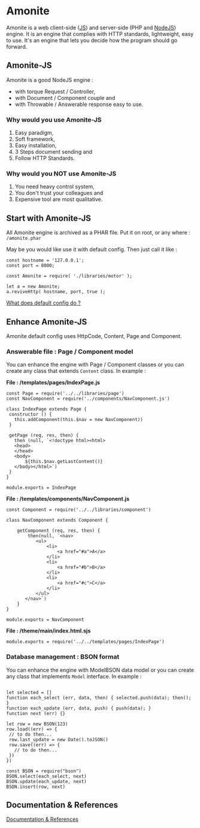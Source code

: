 # Amonite 
 Amonite is a web client-side ([JS](https://github.com/karkael64/amonite-front)) and server-side (PHP and [NodeJS](https://github.com/karkael64/amonite-php)) engine. It is an engine that complies with HTTP standards, lightweight, easy to use. It's an engine that lets you decide how the program should go forward.

## Amonite-JS
 Amonite is a good NodeJS engine :
 - with torque Request / Controller, 
 - with Document / Component couple and 
 - with Throwable / Answerable response easy to use.

### Why would you use Amonite-JS
 1. Easy paradigm, 
 2. Soft framework, 
 3. Easy installation,
 4. 3 Steps document sending and
 5. Follow HTTP Standards.

### Why would you NOT use Amonite-JS
 1. You need heavy control system, 
 3. You don't trust your colleagues and
 2. Expensive tool are most qualitative.

## Start with Amonite-JS
 All Amonite engine is archived as a PHAR file. Put it on root, or any where :
 `/amonite.phar`
 
 May be you would like use it with default config. Then just call it like : 
 ```
const hostname = '127.0.0.1';
const port = 8000;

const Amonite = require( './libraries/motor' );

let a = new Amonite;
a.reviveHttp( hostname, port, true );
 ```
 
 [What does default config do ?](how_it_works.md#amonite-js-particularly)

## Enhance Amonite-JS
 Amonite default config uses HttpCode, Content, Page and Component.
 
### Answerable file : Page / Component model
 You can enhance the engine with Page / Component classes or you can create any class that extends `Content` class. In example :
 
__File : /templates/pages/IndexPage.js__
 ```
const Page = require('../../libraries/page')
const NavComponent = require('../components/NavComponent.js')

class IndexPage extends Page {
  constructor () {
    this.addComponent(this.$nav = new NavComponent))
  }
  
  getPage (req, res, then) {
    then (null, `<!doctype html><html>
    <head>
    </head>
    <body>
        ${this.$nav.getLastContent()}
    </body></html>`)
  }
}

module.exports = IndexPage

 ```
 
__File : /templates/components/NavComponent.js__
 ```
 const Component = require('../../libraries/component')
 
 class NavComponent extends Component {
 
     getComponent (req, res, then) {
         then(null, `<nav>
            <ul>
                <li>
                    <a href="#a">A</a>
                </li>
                <li>
                    <a href="#b">B</a>
                </li>
                <li>
                    <a href="#c">C</a>
                </li>
            </ul>
        </nav>`)
     }
 }
 
 module.exports = NavComponent
 ```

__File : /theme/main/index.html.sjs__
 ```
module.exports = require('../../templates/pages/IndexPage')
 ```
 
### Database management : BSON format
 You can enhance the engine with ModelBSON data model or you can create any class that implements `Model` interface. In example :
 ```
 
let selected = []
function each_select (err, data, then) { selected.push(data); then(); }
function each_update (err, data, push) { push(data); }
function next (err) {}

let row = new BSON(123)
row.load((err) => {
  // to do then...
  row.last_update = new Date().toJSON()
  row.save((err) => {
    // to do then...
  })
})

const BSON = require("bson")
BSON.select(each_select, next)
BSON.update(each_update, next)
BSON.insert(row, next)
 ```

## Documentation & References

[Documentation & References](#)

